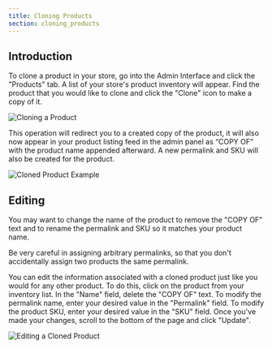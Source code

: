 ```yaml
---
title: Cloning Products
section: cloning_products
---
```


## Introduction

To clone a product in your store, go into the Admin Interface and click the "Products" tab. A list of your store's product inventory will appear. Find the product that you would like to clone and click the "Clone" icon to make a copy of it.

![Cloning a Product](../../../images/user/products/clone_product.jpg)

This operation will redirect you to a created copy of the product, it will also now appear in your product listing feed in the admin panel as “COPY OF” with the product name appended afterward. A new permalink and SKU will also be created for the product.

![Cloned Product Example](../../../images/user/products/example_cloned_product.jpg)

## Editing

You may want to change the name of the product to remove the "COPY OF" text and to rename the permalink and SKU so it matches your product name.

<alert kind="warning">
Be very careful in assigning arbitrary permalinks, so that you don't accidentally assign two products the same permalink.
</alert>

You can edit the information associated with a cloned product just like you would for any other product. To do this, click on the product from your inventory list. In the "Name" field, delete the "COPY OF" text. To modify the permalink name, enter your desired value in the "Permalink" field. To modify the product SKU, enter your desired value in the "SKU" field. Once you've made your changes, scroll to the bottom of the page and click "Update".

![Editing a Cloned Product](../../../images/user/products/edit_cloned_product.jpg)
